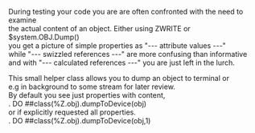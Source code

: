 During testing your code you are are often confronted with the need to examine  
the actual content of an object. Either using ZWRITE or $system.OBJ.Dump()  
you get a picture of simple properties as "--- attribute values ---"  
while "--- swizzled references ---" are more confusing than informative  
and with "--- calculated references ---" you are just left in the lurch.  
  
This small helper class allows you to dump an object to terminal or  
e.g in background to some stream for later review.  
By default you see just properties with content,  
.   DO ##class(%Z.obj).dumpToDevice(obj)  
or if explicitly requested all properties.  
.    DO ##class(%Z.obj).dumpToDevice(obj,1)  
